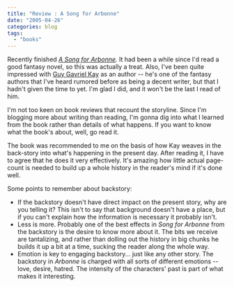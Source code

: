 ```yaml
---
title: "Review : A Song for Arbonne"
date: "2005-04-26"
categories: blog
tags:
  - "books"
---
```


Recently finished _[A Song for Arbonne](http://www.amazon.com/exec/obidos/ASIN/0451458974/qid%3D1113178815/sr%3D2-1/ref%3Dpd_bbs_b_2_1/102-0782240-5708918)._ It had been a while since I'd read a good fantasy novel, so this was actually a treat. Also, I've been quite impressed with [Guy Gavriel Kay](http://www.brightweavings.com/) as an author -- he's one of the fantasy authors that I've heard rumored before as being a decent writer, but that I hadn't given the time to yet. I'm glad I did, and it won't be the last I read of him.

I'm not too keen on book reviews that recount the storyline. Since I'm blogging more about writing than reading, I'm gonna dig into what I learned from the book rather than details of what happens. If you want to know what the book's about, well, go read it.

The book was recommended to me on the basis of how Kay weaves in the back-story into what's happening in the present day. After reading it, I have to agree that he does it very effectively. It's amazing how little actual page-count is needed to build up a whole history in the reader's mind if it's done well.

Some points to remember about backstory:

- If the backstory doesn't have direct impact on the present story, why are you telling it? This isn't to say that background doesn't have a place, but if you can't explain how the information is necessary it probably isn't.
- Less is more. Probably one of the best effects in _Song for Arbonne_ from the backstory is the desire to know more about it. The bits we receive are tantalizing, and rather than dolling out the history in big chunks he builds it up a bit at a time, sucking the reader along the whole way.
- Emotion is key to engaging backstory... just like any other story. The backstory in _Arbonne_ is charged with all sorts of different emotions -- love, desire, hatred. The intensity of the characters' past is part of what makes it interesting.
